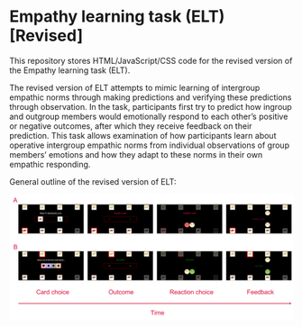 # Empathy learning task (ELT) [Revised]

This repository stores HTML/JavaScript/CSS code for the revised version of the Empathy learning task (ELT).

The revised version of ELT attempts to mimic learning of intergroup empathic norms through making predictions and verifying these predictions through observation. In the task, participants first try to predict how ingroup and outgroup members would emotionally respond to each other’s positive or negative outcomes, after which they receive feedback on their prediction. This task allows examination of how participants learn about operative intergroup empathic norms from individual observations of group members’ emotions and how they adapt to these norms in their own empathic responding. 

General outline of the revised version of ELT:

![ELT](ELT_Outline.png)
